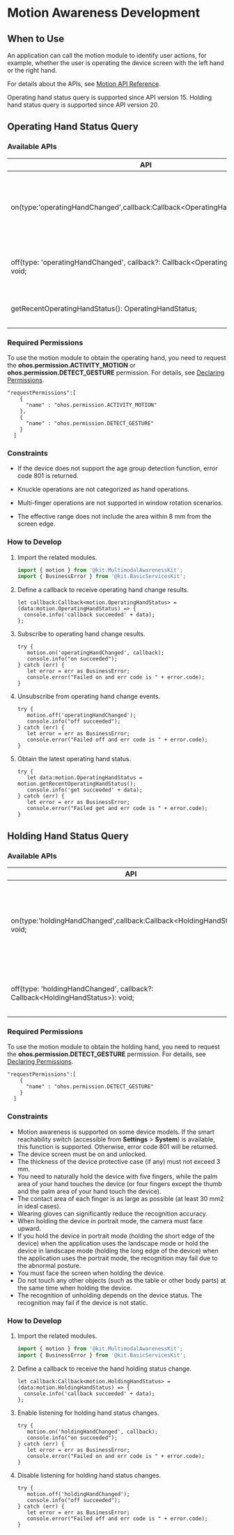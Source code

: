 # Motion Awareness Development
<!--Kit: Multimodal Awareness Kit-->
<!--Subsystem: MultimodalAwareness-->
<!--Owner: @dilligencer-->
<!--Designer: @zou_ye-->
<!--Tester: @judan-->
<!--Adviser: @hu-zhiqiong-->

## When to Use

An application can call the motion module to identify user actions, for example, whether the user is operating the device screen with the left hand or the right hand.

For details about the APIs, see [Motion API Reference](../../reference/apis-multimodalawareness-kit/js-apis-awareness-motion.md).

Operating hand status query is supported since API version 15. Holding hand status query is supported since API version 20.

## Operating Hand Status Query

### Available APIs

| API                                                      | Description                                  |
| ------------------------------------------------------------ | -------------------------------------- |
| on(type:'operatingHandChanged',callback:Callback&lt;OperatingHandStatus&gt;):void; | Subscribes to operating hand change events. This API uses a callback to return the result.|
| off(type: 'operatingHandChanged', callback?: Callback&lt;OperatingHandStatus&gt;): void; | Unsubscribes from operating hand change events.                  |
| getRecentOperatingHandStatus(): OperatingHandStatus;         | Obtains the latest operating hand status.                |

### Required Permissions

To use the motion module to obtain the operating hand, you need to request the **ohos.permission.ACTIVITY_MOTION** or **ohos.permission.DETECT_GESTURE** permission. For details, see [Declaring Permissions](../../security/AccessToken/declare-permissions.md).

  ```
  "requestPermissions":[
      {
        "name" : "ohos.permission.ACTIVITY_MOTION"
      },
      {
        "name" : "ohos.permission.DETECT_GESTURE"
      }
    ]
  ```
  
### Constraints

 - If the device does not support the age group detection function, error code 801 is returned.

 - Knuckle operations are not categorized as hand operations.

 - Multi-finger operations are not supported in window rotation scenarios.

 - The effective range does not include the area within 8 mm from the screen edge.

### How to Develop

1. Import the related modules.

   ```ts
   import { motion } from '@kit.MultimodalAwarenessKit';
   import { BusinessError } from '@kit.BasicServicesKit';
   ```

2. Define a callback to receive operating hand change results.

   ```
   let callback:Callback<motion.OperatingHandStatus> = (data:motion.OperatingHandStatus) => {
     console.info('callback succeeded' + data);
   };
   ```

3. Subscribe to operating hand change results.

   ```
   try {
      motion.on('operatingHandChanged', callback);
      console.info("on succeeded");
   } catch (err) {
      let error = err as BusinessError;
      console.error("Failed on and err code is " + error.code);
   }
   ```

4. Unsubscribe from operating hand change events.

   ```
   try {
      motion.off('operatingHandChanged');
      console.info("off succeeded");
   } catch (err) {
      let error = err as BusinessError;
      console.error("Failed off and err code is " + error.code);
   }
   ```

5. Obtain the latest operating hand status.

   ```
   try {
      let data:motion.OperatingHandStatus = motion.getRecentOperatingHandStatus();
      console.info('get succeeded' + data);
   } catch (err) {
      let error = err as BusinessError;
      console.error("Failed get and err code is " + error.code);
   }
   ```


## Holding Hand Status Query

### Available APIs

| API                                                      | Description                                  |
| ------------------------------------------------------------ | -------------------------------------- |
| on(type:'holdingHandChanged',callback:Callback&lt;HoldingHandStatus&gt;): void; | Enables listening for holding hand status changes. This API uses a callback to return the result.|
| off(type: 'holdingHandChanged', callback?: Callback&lt;HoldingHandStatus&gt;): void; | Disables listening for holding hand status changes.                  |

### Required Permissions

To use the motion module to obtain the holding hand, you need to request the **ohos.permission.DETECT_GESTURE** permission. For details, see [Declaring Permissions](../../security/AccessToken/declare-permissions.md).

  ```
  "requestPermissions":[
      {
        "name" : "ohos.permission.DETECT_GESTURE"
      }
    ]
  ```
  
### Constraints

 - Motion awareness is supported on some device models. If the smart reachability switch (accessible from **Settings** > **System**) is available, this function is supported. Otherwise, error code 801 will be returned.
 - The device screen must be on and unlocked.
 - The thickness of the device protective case (if any) must not exceed 3 mm.
 - You need to naturally hold the device with five fingers, while the palm area of your hand touches the device (or four fingers except the thumb and the palm area of your hand touch the device).
 - The contact area of each finger is as large as possible (at least 30 mm2 in ideal cases).
 - Wearing gloves can significantly reduce the recognition accuracy.
 - When holding the device in portrait mode, the camera must face upward.
 - If you hold the device in portrait mode (holding the short edge of the device) when the application uses the landscape mode or hold the device in landscape mode (holding the long edge of the device) when the application uses the portrait mode, the recognition may fail due to the abnormal posture.
 - You must face the screen when holding the device.
 - Do not touch any other objects (such as the table or other body parts) at the same time when holding the device.
 - The recognition of unholding depends on the device status. The recognition may fail if the device is not static.

### How to Develop

1. Import the related modules.

   ```ts
   import { motion } from '@kit.MultimodalAwarenessKit';
   import { BusinessError } from '@kit.BasicServicesKit';
   ```

2. Define a callback to receive the hand holding status change.

   ```
   let callback:Callback<motion.HoldingHandStatus> = (data:motion.HoldingHandStatus) => {
     console.info('callback succeeded' + data);
   };
   ```

3. Enable listening for holding hand status changes.

   ```
   try {
      motion.on('holdingHandChanged', callback);
      console.info("on succeeded");
   } catch (err) {
      let error = err as BusinessError;
      console.error("Failed on and err code is " + error.code);
   }
   ```

4. Disable listening for holding hand status changes.

   ```
   try {
      motion.off('holdingHandChanged');
      console.info("off succeeded");
   } catch (err) {
      let error = err as BusinessError;
      console.error("Failed off and err code is " + error.code);
   }
   ```
